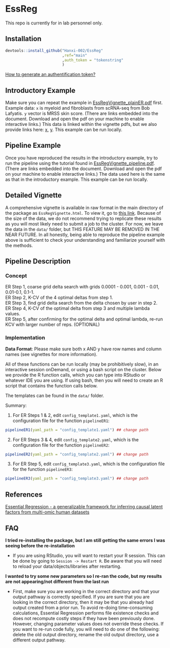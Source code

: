 # EssReg
This repo is currently for in lab personnel only. 
## Installation
```R
devtools::install_github("Hanxi-002/EssReg"
                         ,ref="main"
                         ,auth_token = "tokenstring"
                         )
```

[How to generate an authentification token?](https://docs.github.com/en/authentication/keeping-your-account-and-data-secure/creating-a-personal-access-token)

## Introductory Example
Make sure you can repeat the example in [EssRegVignette_plainER.pdf](https://github.com/Hanxi-002/EssReg/blob/main/EssRegVignette_plainER.pdf) first. 
Example data: `x` is myeloid and fibroblasts from scRNA-seq from Bob Lafyatis. `y` vector is MRSS skin score. (There are links embedded into the document. Download and open the pdf on your machine to enable interactive links.) This data is linked within the vignette pdfs, but we also provide links here: [x](https://pitt-my.sharepoint.com/:x:/r/personal/xiaoh_pitt_edu/Documents/Research_Files/EssReg/x.csv?d=wcf04e38daa894022b0c2179e4569a141&csf=1&web=1&e=Z0ZcDC), [y](https://pitt-my.sharepoint.com/:x:/r/personal/xiaoh_pitt_edu/Documents/Research_Files/EssReg/y.csv?d=w60482b81ce7e4676b471582c9345ef5a&csf=1&web=1&e=PvgNsP). This example can be run locally. <br>

## Pipeline Example
Once you have reproduced the results in the introductory example, try to run the pipeline using the tutorial found in [EssRegVignette_pipeline.pdf](https://github.com/Hanxi-002/EssReg/blob/main/EssRegVignette_plainER.pdf). (There are links embedded into the document. Download and open the pdf on your machine to enable interactive links.)
The data used here is the same as that in the introductory example. This example can be run locally. <br>

## Detailed Vignette
A comprehensive vignette is available in raw format in the main directory of the package as `EssRegVignette.html`. To view it, go to [this link](https://hanxi-002.github.io/). Because of the size of the data, we do not recommend trying to replicate these results as you will most likely need to submit a job to the cluster. For now, we leave the data in the `data/` folder, but THIS FEATURE MAY BE REMOVED IN THE NEAR FUTURE. In all honestly, being able to reproduce the pipeline example above is sufficient to check your understanding and familiarize yourself with the methods.

## Pipeline Description
### Concept

ER Step 1, coarse grid delta search with grids 0.0001 - 0.001, 0.001 - 0.01, 0.01-0.1, 0.1-1. <br>
ER Step 2, K-CV of the 4 optimal deltas from step 1.  <br>
ER Step 3, find grid delta search from the delta chosen by user in step 2. <br>
ER Step 4, K-CV of the optimal delta from step 3 and multiple lambda values. <br>
ER Step 5, after confirming for the optimal delta and optimal lambda, re-run KCV with larger number of reps. (OPTIONAL)

### Implementation
**Data Format**: Please make sure both x AND y have row names and column names (see vignettes for more information).

All of these functions can be run locally (may be prohibitively slow), in an interactive session onDemand, or using a bash script on the cluster. Below we provide the R function calls, which you can type into RStudio or whatever IDE you are using. If using bash, then you will need to create an R script that contains the function calls below. 

The templates can be found in the `data/` folder.

Summary: <br>
1. For ER Steps 1 & 2, edit `config_template1.yaml`, which is the configuration file for the function `pipelineER1`:
```R
pipelineER1(yaml_path = "config_template1.yaml") ## change path
```
2. For ER Steps 3 & 4, edit `config_template2.yaml`, which is the configuration file for the function `pipelineER2`:
```R
pipelineER2(yaml_path = "config_template2.yaml") ## change path
```
3. For ER Step 5, edit `config_template3.yaml`, which is the configuration file for the function `pipelineER3`:
```R
pipelineER3(yaml_path = "config_template3.yaml") ## change path
```
		
## References
[Essential Regression - a generalizable framework for inferring causal latent factors from multi-omic human datasets](https://www.biorxiv.org/content/10.1101/2021.05.03.442513v2)

## FAQ

**I tried re-installing the package, but I am still getting the same errors I was seeing before the re-installation**
- If you are using RStudio, you will want to restart your R session. This can be done by going to `Session -> Restart R`. Be aware that you will need to reload your data/objects/libraries after restarting. 

**I wanted to try some new parameters so I re-ran the code, but my results are not appearing/not different from the last run**
- First, make sure you are working in the correct directory and that your output pathway is correctly specified. If you are sure that you are looking in the correct directory, then it may be that you already had output created from a prior run. To avoid re-doing time-consuming calculations, Essential Regression performs file existence checks and does not recompute costly steps if they have been previously done. However, changing parameter values does not override these checks. If you want to re-run code fully, you will need to do one of the following: delete the old output directory, rename the old output directory, use a different output pathway.
